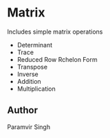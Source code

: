 # Matrix

Includes simple matrix operations
- Determinant
- Trace
- Reduced Row Rchelon Form 
- Transpose
- Inverse
- Addition
- Multiplication

## Author
Paramvir Singh
